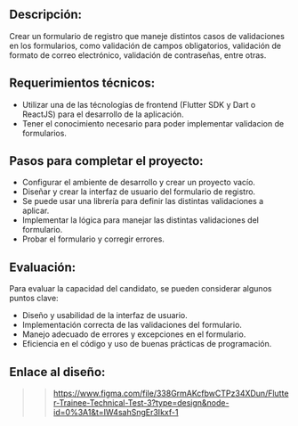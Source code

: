 ## Descripción:

Crear un formulario de registro que maneje distintos casos de validaciones en los formularios, como validación de campos obligatorios, validación de formato de correo electrónico, validación de contraseñas, entre otras.

## Requerimientos técnicos:

- Utilizar una de las técnologías de frontend (Flutter SDK y Dart o ReactJS) para el desarrollo de la aplicación.
- Tener el conocimiento necesario para poder implementar validacion de formularios.

## Pasos para completar el proyecto:

- Configurar el ambiente de desarrollo y crear un proyecto vacío.
- Diseñar y crear la interfaz de usuario del formulario de registro.
- Se puede usar una librería para definir las distintas validaciones a aplicar.
- Implementar la lógica para manejar las distintas validaciones del formulario.
- Probar el formulario y corregir errores.

## Evaluación:

Para evaluar la capacidad del candidato, se pueden considerar algunos puntos clave:

- Diseño y usabilidad de la interfaz de usuario.
- Implementación correcta de las validaciones del formulario.
- Manejo adecuado de errores y excepciones en el formulario.
- Eficiencia en el código y uso de buenas prácticas de programación.

## Enlace al diseño:
>> https://www.figma.com/file/338GrmAKcfbwCTPz34XDun/Flutter-Trainee-Technical-Test-3?type=design&node-id=0%3A1&t=IW4sahSngEr3Ikxf-1

